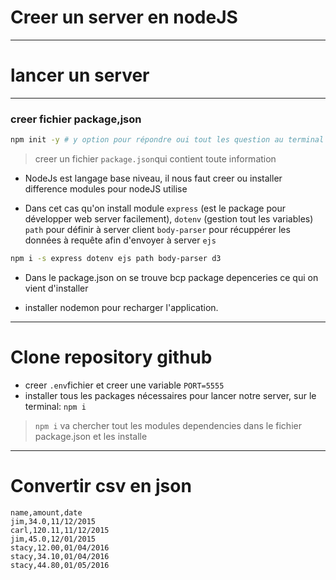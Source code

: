 # Creer un server en nodeJS
---

# lancer un server
---

### creer fichier package,json
```bash
npm init -y # y option pour répondre oui tout les question au terminal
```
> creer un fichier `package.json`qui contient toute information

- NodeJs est langage base niveau, il nous faut creer ou installer difference modules pour nodeJS utilise

- Dans cet cas qu'on install module `express` (est le package pour développer web server facilement), `dotenv` (gestion tout les variables)
`path` pour définir à server client
`body-parser` pour récuppérer les données à requête afin d'envoyer à server
`ejs`

```bash
npm i -s express dotenv ejs path body-parser d3
```
- Dans le package.json on se trouve bcp package depenceries ce qui on vient d'installer

- installer nodemon pour recharger l'application.
---
# Clone repository github
- creer `.env`fichier et creer une variable `PORT=5555`
- installer tous les packages nécessaires pour lancer notre server, sur le terminal: `npm i`
> `npm i` va chercher tout les modules dependencies dans le fichier package.json et les installe

---
# Convertir csv en json
```
name,amount,date
jim,34.0,11/12/2015
carl,120.11,11/12/2015
jim,45.0,12/01/2015
stacy,12.00,01/04/2016
stacy,34.10,01/04/2016
stacy,44.80,01/05/2016
```